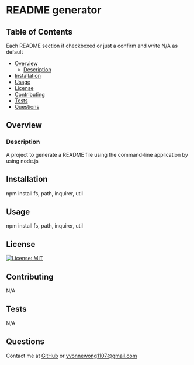 
# README generator

## Table of Contents

Each README section if checkboxed or just a confirm and write N/A as default 

- [Overview](#overview)
  - [Description](#description)
- [Installation](#installation)
- [Usage](#usage)
- [License](#license)
- [Contributing](#contributing)
- [Tests](#tests)
- [Questions](#questions)

## Overview

### Description
A project to generate a README file using the command-line application by using node.js

## Installation
npm install fs, path, inquirer, util

## Usage
npm install fs, path, inquirer, util

## License
[![License: MIT](https://img.shields.io/badge/License-MIT-yellow.svg)](https://opensource.org/licenses/MIT)

## Contributing
N/A

## Tests
N/A

## Questions
Contact me at [GitHub](https://github.com/https://github.com/yvonne0711) or [yvonnewong1107@gmail.com](mailto:yvonnewong1107@gmail.com)
